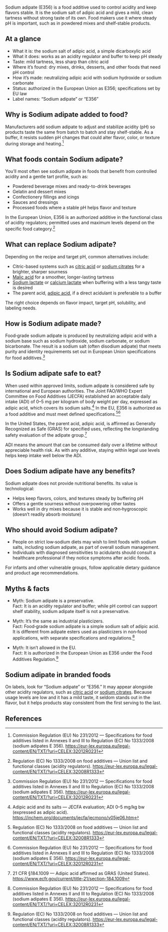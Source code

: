 Sodium adipate (E356) is a food additive used to control acidity and keep flavors stable. It is the sodium salt of adipic acid and gives a mild, clean tartness without strong taste of its own. Food makers use it where steady pH is important, such as in powdered mixes and shelf‑stable products.

<!--more-->

## At a glance
- What it is: the sodium salt of adipic acid, a simple dicarboxylic acid
- What it does: works as an acidity regulator and buffer to keep pH steady
- Taste: mild tartness, less sharp than citric acid
- Where it’s found: dry mixes, drinks, desserts, and other foods that need pH control
- How it’s made: neutralizing adipic acid with sodium hydroxide or sodium carbonate
- Status: authorized in the European Union as E356; specifications set by EU law
- Label names: “Sodium adipate” or “E356”

## Why is Sodium adipate added to food?
Manufacturers add sodium adipate to adjust and stabilize acidity (pH) so products taste the same from batch to batch and stay shelf-stable. As a buffer, it resists sudden pH changes that could alter flavor, color, or texture during storage and heating.[^1]

## What foods contain Sodium adipate?
You’ll most often see sodium adipate in foods that benefit from controlled acidity and a gentle tart profile, such as:
- Powdered beverage mixes and ready-to-drink beverages
- Gelatin and dessert mixes
- Confectionery fillings and icings
- Sauces and dressings
- Processed foods where a stable pH helps flavor and texture

In the European Union, E356 is an authorized additive in the functional class of acidity regulators; permitted uses and maximum levels depend on the specific food category.[^2]

## What can replace Sodium adipate?
Depending on the recipe and target pH, common alternatives include:
- Citric-based systems such as [citric acid](/e330-citric-acid) or [sodium citrates](/e331-sodium-citrates) for a brighter, sharper sourness
- [Malic acid](/e296-malic-acid) for a smoother, longer-lasting tartness
- [Sodium lactate](/e325-sodium-lactate) or [calcium lactate](/e327-calcium-lactate) when buffering with a less tangy taste is desired
- The parent acid, [adipic acid](/e355-adipic-acid), if a direct acidulant is preferable to a buffer

The right choice depends on flavor impact, target pH, solubility, and labeling needs.

## How is Sodium adipate made?
Food‑grade sodium adipate is produced by neutralizing adipic acid with a sodium base such as sodium hydroxide, sodium carbonate, or sodium bicarbonate. The result is a sodium salt (often disodium adipate) that meets purity and identity requirements set out in European Union specifications for food additives.[^1]

## Is Sodium adipate safe to eat?
When used within approved limits, sodium adipate is considered safe by international and European authorities. The Joint FAO/WHO Expert Committee on Food Additives (JECFA) established an acceptable daily intake (ADI) of 0–5 mg per kilogram of body weight per day, expressed as adipic acid, which covers its sodium salts.[^3] In the EU, E356 is authorized as a food additive and must meet defined specifications.[^2][^1]

In the United States, the parent acid, adipic acid, is affirmed as Generally Recognized as Safe (GRAS) for specified uses, reflecting the longstanding safety evaluation of the adipate group.[^4]

ADI means the amount that can be consumed daily over a lifetime without appreciable health risk. As with any additive, staying within legal use levels helps keep intake well below the ADI.

## Does Sodium adipate have any benefits?
Sodium adipate does not provide nutritional benefits. Its value is technological:
- Helps keep flavors, colors, and textures steady by buffering pH
- Offers a gentle sourness without overpowering other tastes
- Works well in dry mixes because it is stable and non‑hygroscopic (doesn’t readily absorb moisture)

## Who should avoid Sodium adipate?
- People on strict low‑sodium diets may wish to limit foods with sodium salts, including sodium adipate, as part of overall sodium management.
- Individuals with diagnosed sensitivities to acidulants should consult a healthcare professional if they notice symptoms after acidic foods.

For infants and other vulnerable groups, follow applicable dietary guidance and product age recommendations.

## Myths & facts
- Myth: Sodium adipate is a preservative.  
  Fact: It is an acidity regulator and buffer; while pH control can support shelf stability, sodium adipate itself is not a preservative.

- Myth: It’s the same as industrial plasticizers.  
  Fact: Food‑grade sodium adipate is a simple sodium salt of adipic acid. It is different from adipate esters used as plasticizers in non‑food applications, with separate specifications and regulations.[^1]

- Myth: It isn’t allowed in the EU.  
  Fact: It is authorized in the European Union as E356 under the Food Additives Regulation.[^2]

## Sodium adipate in branded foods
On labels, look for “Sodium adipate” or “E356.” It may appear alongside other acidity regulators, such as [citric acid](/e330-citric-acid) or [sodium citrates](/e331-sodium-citrates). Because usage levels are low and it has a mild taste, it seldom stands out in the flavor, but it helps products stay consistent from the first serving to the last.

## References
[^1]: Commission Regulation (EU) No 231/2012 — Specifications for food additives listed in Annexes II and III to Regulation (EC) No 1333/2008 (sodium adipates E 356). https://eur-lex.europa.eu/legal-content/EN/TXT/?uri=CELEX:32012R0231
[^2]: Regulation (EC) No 1333/2008 on food additives — Union list and functional classes (acidity regulators). https://eur-lex.europa.eu/legal-content/EN/TXT/?uri=CELEX:32008R1333
[^3]: Adipic acid and its salts — JECFA evaluation; ADI 0–5 mg/kg bw (expressed as adipic acid). https://inchem.org/documents/jecfa/jecmono/v05je06.htm
[^4]: 21 CFR §184.1009 — Adipic acid affirmed as GRAS (United States). https://www.ecfr.gov/current/title-21/section-184.1009
